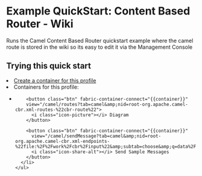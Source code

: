# Example QuickStart: Content Based Router - Wiki

Runs the Camel Content Based Router quickstart example where the camel route is stored in the wiki so its easy to edit it via the Management Console

## Trying this quick start

<div fabric-containers="containers" profile="{{profileId}}">
  <li>
    <a class="btn" href="#/fabric/containers/createContainer?profileIds={{profileId}}"><i class="icon-plus"></i> Create a container for this profile</a>
  </li>
  <li>
    Containers for this profile:
    <ul>
      <li ng-repeat="container in containers">
        <span fabric-container-link="{{container}}"/>

        <button class="btn" fabric-container-connect="{{container}}"
        view="/camel/routes?tab=camel&amp;nid=root-org.apache.camel-cbr.xml-routes-%22cbr-route%22">
          <i class="icon-picture"></i> Diagram
        </button>

        <button class="btn" fabric-container-connect="{{container}}"
          view="/camel/sendMessage?tab=camel&amp;nid=root-org.apache.camel-cbr.xml-endpoints-%22file:%2F%2Fwork%2Fcbr%2Finput%22&amp;subtab=choose&amp;q=data%2F">
          <i class="icon-share-alt"></i> Send Sample Messages
        </button>
      </li>
    </ul>
  </li>
</div>